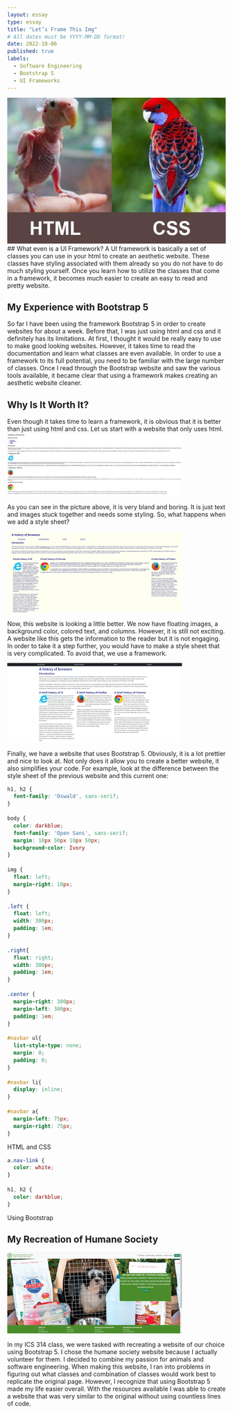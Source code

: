 ```yaml
---
layout: essay
type: essay
title: "Let’s Frame This Img"
# All dates must be YYYY-MM-DD format!
date: 2022-10-06
published: true
labels:
  - Software Engineering
  - Bootstrap 5
  - UI Frameworks
---
```

<img width="550px" class="ui large centered image" src="../img/htmlcssmeme.jpg">
## What even is a UI Framework?
A UI framework is basically a set of classes you can use in your html to create an aesthetic website.  These classes have styling associated with them already so you do not have to do much styling yourself.  Once you learn how to utilize the classes that come in a framework, it becomes much easier to create an easy to read and pretty website.

## My Experience with Bootstrap 5
So far I have been using the framework Bootstrap 5 in order to create websites for about a week.  Before that, I was just using html and css and it definitely has its limitations.  At first, I thought it would be really easy to use to make good looking websites.  However, it takes time to read the documentation and learn what classes are even available.  In order to use a framework to its full potential, you need to be familiar with the large number of classes.  Once I read through the Bootstrap website and saw the various tools available, it became clear that using a framework makes creating an aesthetic website cleaner.

## Why Is It Worth It?
Even though it takes time to learn a framework, it is obvious that it is better than just using html and css.  Let us start with a website that only uses html.  
<img width="80%" src="../img/justhtml.jpg">

As you can see in the picture above, it is very bland and boring.  It is just text and images stuck together and needs some styling.  So, what happens when we add a style sheet?

<img width="80%" class="ui large centered image" src="../img/htmlcss.jpg">

Now, this website is looking a little better.  We now have floating images, a background color, colored text, and columns.  However, it is still not exciting.  A website like this gets the information to the reader but it is not engaging.  In order to take it a step further, you would have to make a style sheet that is very complicated.  To avoid that, we use a framework.

<img width="80%" class="ui large centered image" src="../img/bootstrap.jpg">
                                                                            
Finally, we have a website that uses Bootstrap 5.  Obviously, it is a lot prettier and nice to look at.  Not only does it allow you to create a better website, it also simplifies your code.  For example, look at the difference between the style sheet of the previous website and this current one:

```css
h1, h2 {
  font-family: 'Oswald', sans-serif;
}

body {
  color: darkblue;
  font-family: 'Open Sans', sans-serif;
  margin: 10px 50px 10px 50px;
  background-color: Ivory
}

img {
  float: left;
  margin-right: 10px;
}

.left {
  float: left;
  width: 300px;
  padding: 1em;
}

.right{
  float: right;
  width: 300px;
  padding: 1em;
}

.center {
  margin-right: 300px;
  margin-left: 300px;
  padding: 1em;
}

#navbar ul{
  list-style-type: none;
  margin: 0;
  padding: 0;
}

#navbar li{
  display: inline;
}

#navbar a{
  margin-left: 75px;
  margin-right: 75px;
}
```
HTML and CSS

```css
a.nav-link {
  color: white;
}

h1, h2 {
  color: darkblue;
}
```
Using Bootstrap


## My Recreation of Humane Society
<img width="80%" class="ui large centered image" src="../img/humane.jpg">
                                                                          
In my ICS 314 class, we were tasked with recreating a website of our choice using Bootstrap 5.  I chose the humane society website because I actually volunteer for them.  I decided to combine my passion for animals and software engineering.  When making this website, I ran into problems in figuring out what classes and combination of classes would work best to replicate the original page.  However, I recognize that using Bootstrap 5 made my life easier overall.  With the resources available I was able to create a website that was very similar to the original without using countless lines of code.
